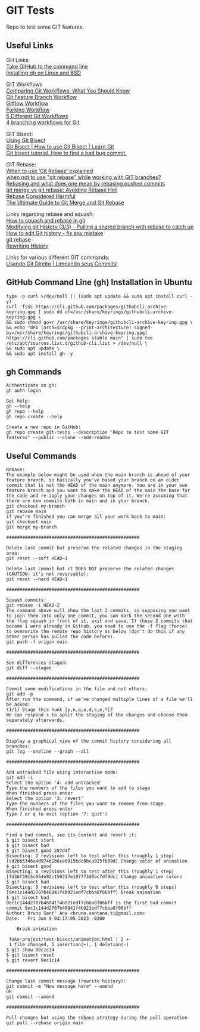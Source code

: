 # GIT Tests

Repo to test some GIT features.  

## Useful Links

GH Links:  
[Take GitHub to the command line](https://cli.github.com/)  
[Installing gh on Linux and BSD](https://github.com/cli/cli/blob/trunk/docs/install_linux.md)  

GIT Workflows  
[Comparing Git Workflows: What You Should Know](https://www.atlassian.com/git/tutorials/comparing-workflows)  
[Git Feature Branch Workflow](https://www.atlassian.com/git/tutorials/comparing-workflows/feature-branch-workflow)  
[Gitflow Workflow](https://www.atlassian.com/git/tutorials/comparing-workflows/gitflow-workflow)  
[Forking Workflow](https://www.atlassian.com/git/tutorials/comparing-workflows/forking-workflow)  
[5 Different Git Workflows](https://medium.com/javarevisited/5-different-git-workflows-50f75d8783a7)  
[4 branching workflows for Git](https://medium.com/@patrickporto/4-branching-workflows-for-git-30d0aaee7bf)  

GIT Bisect:  
[Using Git Bisect](https://youtu.be/P3ZR_s3NFvM)  
[Git Bisect | How to use Git Bisect | Learn Git](https://youtu.be/z-AkSXDqodc)  
[Git bisect tutorial. How to find a bad bug commit.](https://youtu.be/D7JJnLFOn4A)  

GIT Rebase:  
[When to use ‘Git Rebase’ explained](https://medium.com/@harishlyadav/when-to-use-git-rebase-explained-3c8192cba5c7)  
[when not to use "git rebase" while working with GIT branches?](https://stackoverflow.com/questions/31406079/when-not-to-use-git-rebase-while-working-with-git-branches)  
[Rebasing and what does one mean by rebasing pushed commits](https://stackoverflow.com/questions/2715085/rebasing-and-what-does-one-mean-by-rebasing-pushed-commits)  
[git merge vs git rebase: Avoiding Rebase Hell](https://jarrodspillers.com/blog/git/2009-08-19-git-merge-vs-git-rebase-avoiding-rebase-hell/)  
[Rebase Considered Harmful](https://changelog.complete.org/archives/586-rebase-considered-harmful)  
[The Ultimate Guide to Git Merge and Git Rebase](https://www.google.com/amp/s/www.freecodecamp.org/news/the-ultimate-guide-to-git-merge-and-git-rebase/amp/)  

Links regarding rebase and squash:  
[How to squash and rebase in git](https://youtu.be/AWayLpQHJeE)  
[Modifying git History (3/3) - Pulling a shared branch with rebase to catch up](https://youtu.be/-H2U3kJ_urw)  
[How to edit Git history - fix any mistake](https://www.youtube.com/live/lYZeaQWjqSk?feature=share)  
[git rebase](https://www.atlassian.com/git/tutorials/rewriting-history/git-rebase)  
[Rewriting History](https://www.atlassian.com/git/tutorials/rewriting-history)  

Links for various different GIT commands:  
[Usando Git Direito | Limpando seus Commits!](https://youtu.be/6OokP-NE49k)  

## GitHub Command Line (gh) Installation in Ubuntu
```
type -p curl >/dev/null || (sudo apt update && sudo apt install curl -y)
curl -fsSL https://cli.github.com/packages/githubcli-archive-keyring.gpg | sudo dd of=/usr/share/keyrings/githubcli-archive-keyring.gpg \
&& sudo chmod go+r /usr/share/keyrings/githubcli-archive-keyring.gpg \
&& echo "deb [arch=$(dpkg --print-architecture) signed-by=/usr/share/keyrings/githubcli-archive-keyring.gpg] https://cli.github.com/packages stable main" | sudo tee /etc/apt/sources.list.d/github-cli.list > /dev/null \
&& sudo apt update \
&& sudo apt install gh -y
```

## gh Commands
```
Authenticate on gh:
gh auth login

Get help:
gh --help
gh repo --help
gh repo create --help

Create a new repo in GitHub:
gh repo create git-tests --description "Repo to test some GIT features" --public --clone --add-readme
```

## Useful Commands
```
Rebase:
The example below might be used when the main branch is ahead of your feature branch, so basically you've based your branch on an older commit that is not the HEAD of the main anymore. You are in your own feature branch and you want to make the HEAD of the main the base for the code and re-apply your changes on top of it. We're assuming that there are new commits both in main and in your branch.
git checkout my-branch
git rebase main
if you're finished you can merge all your work back to main:
git checkout main
git merge my-branch

##################################################

Delete last commit but preserve the related changes in the staging area:
git reset --soft HEAD~1

Delete last commit but it DOES NOT preserve the related changes (CAUTION: it's not reversable):
git reset --hard HEAD~1

##################################################

Squash commits:
git rebase -i HEAD~2
The command above will show the last 2 commits, so supposing you want to join them into only one commit, you can mark the second one with the flag squash in front of it, exit and save. If these 2 commits that became 1 were already in GitHub, you need to use the -f flag (force) to overwrite the remote repo history as below (don't do this if any other person has pulled the code before).
git push -f origin main

##################################################

See differences staged:
git diff --staged

##################################################

Commit some modifications in the file and not others:
git add -p
After run the command, if we've changed multiple lines of a file we'll be asked:
(1/1) Stage this hunk [y,n,q,a,d,s,e,?]?
We can respond s to split the staging of the changes and choose them separately afterwards.

##################################################

Display a graphical view of the commit history considering all branches:
git log --oneline --graph --all

##################################################

Add untracked file using interactive mode:
git add -i
Select the option '4: add untracked'
Type the numbers of the files you want to add to stage
When finished press enter
Select the option '3: revert'
Type the nunbers of the files you want to remove from stage
When finished press enter
Type 7 or q to exit (option '7: quit')

##################################################

Find a bad commit, see its content and revert it:
$ git bisect start
$ git bisect bad
$ git bisect good 287d4f
Bisecting: 2 revisions left to test after this (roughly 1 step)
[cd2bb5346a4d974d2b6ce08156dc0bca925fb09d] Change color of animation
$ git bisect good
Bisecting: 0 revisions left to test after this (roughly 1 step)
[fd36f59c5c664e82c150317e107773d0ac7df9dc] Change animation colors
$ git bisect bad
Bisecting: 0 revisions left to test after this (roughly 0 steps)
[9ec1c144d2707b46041f4b921edf7cbba8f06bff] Break animation
$ git bisect bad
9ec1c144d2707b46041f4b921edf7cbba8f06bff is the first bad commit
commit 9ec1c144d2707b46041f4b921edf7cbba8f06bff
Author: Bruno Sant' Ana <bruno.santana.ti@gmail.com>
Date:   Fri Jun 9 03:17:05 2023 -0300

    Break animation

 fake-project/test-bisect/animation.html | 2 +-
 1 file changed, 1 insertion(+), 1 deletion(-)
$ git show 9ec1c14
$ git bisect reset
$ git revert 9ec1c14

##################################################

Change last commit message (rewrite history):
git commit -m "New message here" --amend
OR
git commit --amend

##################################################

Pull changes but using the rebase strategy during the pull operation
git pull --rebase origin main
```
